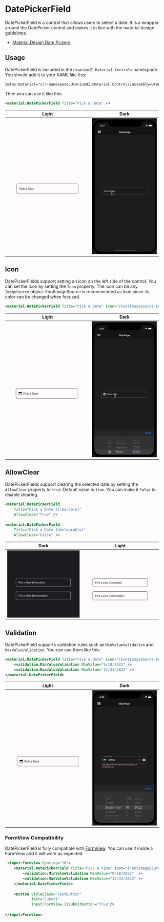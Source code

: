 # DatePickerField
DatePickerField is a control that allows users to select a date. It is a wrapper around the DatePicker control and makes it in line with the material design guidelines.

- [Material Design Date Pickers](https://material.io/components/date-pickers)

## Usage

DatePickerField is included in the `UraniumUI.Material.Controls` namespace. You should add it to your XAML like this:

```xml
xmlns:material="clr-namespace:UraniumUI.Material.Controls;assembly=UraniumUI.Material"
```

Then you can use it like this:

```xml
<material:DatePickerField Title="Pick a Date" />
```

| Light | Dark |
| --- | --- |
| ![MAUI Material Design TimePicker](images/datepickerfield-demo-light-android.gif) | ![MAUI Material Design TimePicker](images/datepickerfield-demo-dark-ios.gif) |


## Icon
DatePickerFields support setting an icon on the left side of the control. You can set the icon by setting the `Icon` property. The icon can be any `ImageSource` object. FontImageSource is recommended as Icon since its color can be changed when focused.

```xml
<material:DatePickerField Title="Pick a Date" Icon="{FontImageSource FontFamily=MaterialRegular, Glyph={x:Static m:MaterialRegular.Calendar_month}}"  />
```

| Light | Dark |
| --- | --- |
| ![MAUI Material Input](images/datepickerfield-icon-light-android.gif) | ![MAUI Material Input](images/datepickerfield-icon-dark-ios.gif) |

## AllowClear
DatePickerFields support clearing the selected date by setting the `AllowClear` property to `true`. Default value is `true`. You can make it `false` to disable clearing.

```xml
<material:DatePickerField 
    Title="Pick a Date (Clearable)"
    AllowClear="True" />

<material:DatePickerField 
    Title="Pick a Date (Unclearable)"
    AllowClear="False" />
```

| Dark | Light|
| --- | --- |
| ![MAUI Material Input](images/datepickerfield-allowclear-dark-android.gif) | ![MAUI Material Input](images/datepickerfield-allowclear-light-android.gif) |

## Validation
DatePickerField supports validation rules such as `MinValueValidation` and `MaxValueValidation`. You can use them like this:

```xml
<material:DatePickerField Title="Pick a date" Icon="{FontImageSource FontFamily=MaterialRegular, Glyph={x:Static m:MaterialRegular.Alarm}}">
    <validation:MinValueValidation MinValue="9/18/2022" />
    <validation:MaxValueValidation MaxValue="12/31/2022" />
</material:DatePickerField>
```

| Light | Dark |
| --- | --- |
| ![MAUI Material Input](images/datepickerfield-validation-light-android.gif) | ![MAUI Material Input](images/datepickerfield-validation-dark-ios.gif) |


### FormView Compatibility
DatePickerField is fully compatible with [FormView](https://enisn-projects.io/docs/en/inputkit/latest/components/controls/FormView). You can use it inside a FormView and it will work as expected.

```xml
 <input:FormView Spacing="20">
    <material:DatePickerField Title="Pick a time" Icon="{FontImageSource FontFamily=MaterialRegular, Glyph={x:Static m:MaterialRegular.Alarm}}">
        <validation:MinValueValidation MinValue="9/18/2022"  />
        <validation:MaxValueValidation MaxValue="12/31/2022" />
    </material:DatePickerField>

    <Button StyleClass="TextButton"
            Text="Submit"
            input:FormView.IsSubmitButton="True"/>

</input:FormView>
```
